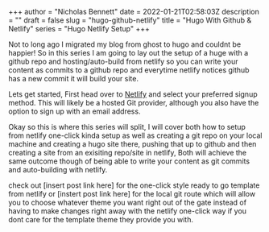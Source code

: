 +++
author = "Nicholas Bennett"
date = 2022-01-21T02:58:03Z
description = ""
draft = false
slug = "hugo-github-netlify"
title = "Hugo With Github & Netlify"
series = "Hugo Netlify Setup"
+++


Not to long ago I migrated my blog from ghost to hugo and couldnt be happier! So in this series I am going to lay out the setup of a huge with a github repo and hosting/auto-build from netlify so you can write your content as commits to a github repo and everytime netlify notices github has a new commit it will build your site. 

Lets get started, First head over to [Netlify](app.netlify.com) and select your preferred signup method. This will likely be a hosted Git provider, although you also have the option to sign up with an email address.

Okay so this is where this series will split, I will cover both how to setup from netlify one-click kinda setup as well as creating a git repo on your local machine and creating a hugo site there, pushing that up to github and then creating a site from an exisiting repo/site in netlify, Both will achieve the same outcome though of being able to write your content as git commits and auto-building with netlify. 

check out [insert post link here] for the one-click style ready to go template from netlify or [instert post link here] for the local git route which will allow you to choose whatever theme you want right out of the gate instead of having to make changes right away with the netlify one-click way if you dont care for the template theme they provide you with. 

